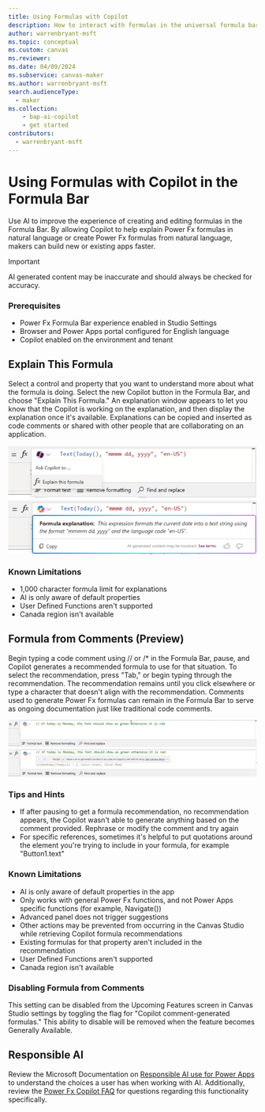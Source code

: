 ```yaml
---
title: Using Formulas with Copilot
description: How to interact with formulas in the universal formula bar using AI.
author: warrenbryant-msft
ms.topic: conceptual
ms.custom: canvas
ms.reviewer: 
ms.date: 04/09/2024
ms.subservice: canvas-maker
ms.author: warrenbryant-msft
search.audienceType: 
  - maker
ms.collection: 
    - bap-ai-copilot
    - get started
contributors:
  - warrenbryant-msft
---
```


# Using Formulas with Copilot in the Formula Bar

Use AI to improve the experience of creating and editing formulas in the Formula Bar. By allowing Copilot to help explain Power Fx formulas in natural language or create Power Fx formulas from natural language, makers can build new or existing apps faster.

> [!IMPORTANT]
> AI generated content may be inaccurate and should always be checked for accuracy.

### Prerequisites
- Power Fx Formula Bar experience enabled in Studio Settings
- Browser and Power Apps portal configured for English language
- Copilot enabled on the environment and tenant

## Explain This Formula
Select a control and property that you want to understand more about what the formula is doing. Select the new Copilot button in the Formula Bar, and choose "Explain This Formula." An explanation window appears to let you know that the Copilot is working on the explanation, and then display the explanation once it's available. Explanations can be copied and inserted as code comments or shared with other people that are collaborating on an application.

![Explain This Formula Dropdown](media/copilot/ufb-explain-copilot.png)
![Formula Explanation](media/copilot/ufb-explanation-copilot.png)

### Known Limitations
- 1,000 character formula limit for explanations
- AI is only aware of default properties
- User Defined Functions aren't supported
- Canada region isn't available

## Formula from Comments (Preview)

Begin typing a code comment using // or /* in the Formula Bar, pause, and Copilot generates a recommended formula to use for that situation. To select the recommendation, press "Tab," or begin typing through the recommendation. The recommendation remains until you click elsewhere or type a character that doesn't align with the recommendation. Comments used to generate Power Fx formulas can remain in the Formula Bar to serve as ongoing documentation just like traditional code comments.

![Typed Comment](media/copilot/ufb-comment-copilot.png)
![Typed Comment with Recommended Formula](media/copilot/ufb-commentfx-copilot.png)

### Tips and Hints
- If after pausing to get a formula recommendation, no recommendation appears, the Copilot wasn't able to generate anything based on the comment provided. Rephrase or modify the comment and try again
- For specific references, sometimes it's helpful to put quotations around the element you're trying to include in your formula, for example "Button1.text"

### Known Limitations
- AI is only aware of default properties in the app
- Only works with general Power Fx functions, and not Power Apps specific functions (for example, Navigate())
- Advanced panel does not trigger suggestions
- Other actions may be prevented from occurring in the Canvas Studio while retrieving Copilot formula recommendations 
- Existing formulas for that property aren't included in the recommendation
- User Defined Functions aren't supported
- Canada region isn't available

### Disabling Formula from Comments
This setting can be disabled from the Upcoming Features screen in Canvas Studio settings by toggling the flag for "Copilot comment-generated formulas." This ability to disable will be removed when the feature becomes Generally Available.

## Responsible AI

Review the Microsoft Documentation on [Responsible AI use for Power Apps](../common/responsible-ai-overview.md) to understand the choices a user has when working with AI. Additionally, review the [Power Fx Copilot FAQ](../common/pfx-copilot-faq.md) for questions regarding this functionality specifically.
